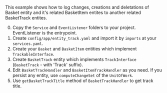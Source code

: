 This example shows how to log changes, creations and deletations of Basket entity and it's related BasketItem entites to another related BasketTrack entites.

0. Copy the `Service` and `EventListener` folders to your project. EventListener is the entrypoint.
1. Create `config/app/entity_track.yaml` and import it by `imports` at your `services.yaml`.
2. Create your `Basket` and `BasketItem` entities which implement `TrackableInterface`.
3. Create `BasketTrack` entity which implements `TrackInterface` (`BasketTrack` - <the name of tracking entity> with 'Track' suffix). 
4. Edit `BasketTrackHandler` and `BasketItemTrackHandler` as you need. If you persist any entity, use `computeChangeSet` of the `UnitOfWork`.
5. Use `getBasketTrackTitle` method of `BasketTrackHandler` to get track title.
